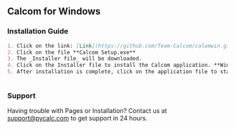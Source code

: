 ## Calcom for Windows

### Installation Guide

```markdown
1. Click on the link: [Link](https://github.com/Team-Calcom/calomwin.github.io/releases/tag/Calcom)
2. Click on the file **Calcom Setup.exe**
3. The _Installer file_ will be downloaded.
4. Click on the Installer file to install the Calcom application. **Windows Defender** will block the file because it's not verified. Click on _More Options_ and select _Run Anyway_.
5. After installation is complete, click on the application file to start the application.



```

### Support

Having trouble with Pages or Installation? Contact us at support@pycalc.com to get support in 24 hours.
